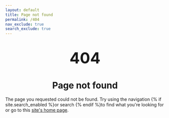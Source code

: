 ```yaml
---
layout: default
title: Page not found
permalink: /404
nav_exclude: true
search_exclude: true
---
```


<p align="center">
    <h1 align="center"><font size="+10">404</font></h1>
    <h1 align="center">Page not found</h1>
</p>


<p>The page you requested could not be found. Try using the navigation {% if site.search_enabled %}or search {% endif %}to find what you're looking for or go to this <a href="{{ site.url }}{{ site.baseurl }}">site's home page</a>.</p>
